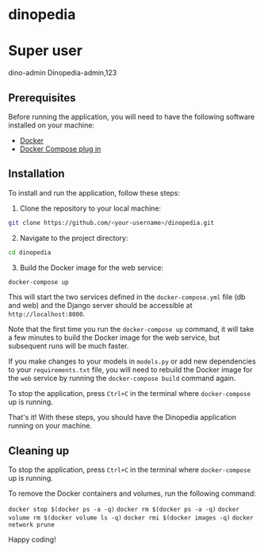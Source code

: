 # dinopedia
# Super user
dino-admin
Dinopedia-admin,123

## Prerequisites
Before running the application, you will need to have the following software installed on your machine:

* [Docker](https://docs.docker.com/install/)
* [Docker Compose plug in](https://docs.docker.com/compose/install/)

## Installation
To install and run the application, follow these steps:

1. Clone the repository to your local machine:

```bash
git clone https://github.com/<your-username>/dinopedia.git
```

2. Navigate to the project directory:

```bash
cd dinopedia
```

3. Build the Docker image for the web service:

```bash
docker-compose up
```


This will start the two services defined in the `docker-compose.yml` file (db and web) and the Django server should be accessible at `http://localhost:8000`.

Note that the first time you run the `docker-compose up` command, it will take a few minutes to build the Docker image for the web service, but subsequent runs will be much faster.

If you make changes to your models in `models.py` or add new dependencies to your `requirements.txt` file, you will need to rebuild the Docker image for the `web` service by running the `docker-compose build` command again.

To stop the application, press `Ctrl+C` in the terminal where `docker-compose` up is running.

That's it! With these steps, you should have the Dinopedia application running on your machine.

## Cleaning up
To stop the application, press `Ctrl+C` in the terminal where `docker-compose` up is running.

To remove the Docker containers and volumes, run the following command:

`docker stop $(docker ps -a -q)`
`docker rm $(docker ps -a -q)`
`docker volume rm $(docker volume ls -q)`
`docker rmi $(docker images -q)`
`docker network prune`

Happy coding!
